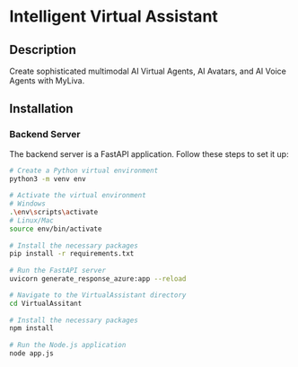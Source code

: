 # Intelligent Virtual Assistant  
  
## Description  
Create sophisticated multimodal AI Virtual Agents, AI Avatars, and AI Voice Agents with MyLiva.  
  
## Installation  
  
### Backend Server  
  
The backend server is a FastAPI application. Follow these steps to set it up:  
  
```bash  
# Create a Python virtual environment  
python3 -m venv env  
  
# Activate the virtual environment  
# Windows  
.\env\scripts\activate  
# Linux/Mac  
source env/bin/activate  
  
# Install the necessary packages  
pip install -r requirements.txt  
  
# Run the FastAPI server  
uvicorn generate_response_azure:app --reload  

# Navigate to the VirtualAssistant directory  
cd VirtualAssitant  
  
# Install the necessary packages  
npm install  
  
# Run the Node.js application  
node app.js  
